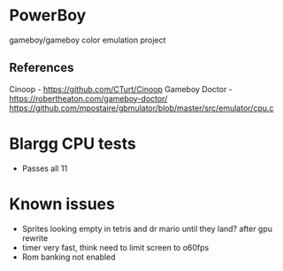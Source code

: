 # PowerBoy
gameboy/gameboy color emulation project

## References
Cinoop - https://github.com/CTurt/Cinoop
Gameboy Doctor - https://robertheaton.com/gameboy-doctor/
https://github.com/mpostaire/gbmulator/blob/master/src/emulator/cpu.c

# Blargg CPU tests
 - Passes all 11

# Known issues
- Sprites looking empty in tetris and dr mario until they land? after gpu rewrite
- timer very fast, think need to limit screen to o60fps
- Rom banking not enabled
